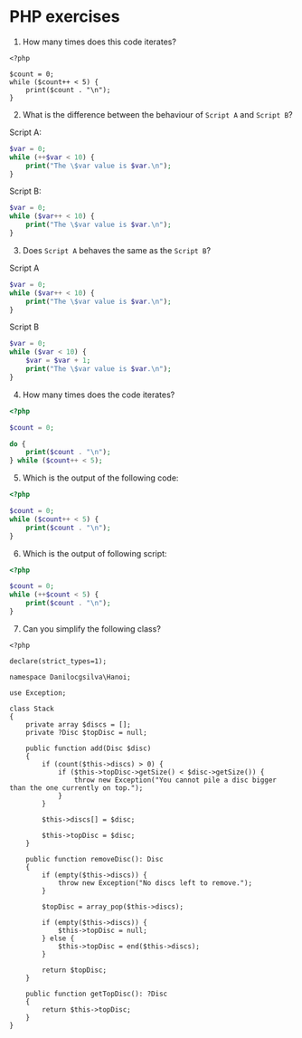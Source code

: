 # PHP exercises

1. How many times does this code iterates?
```
<?php

$count = 0;
while ($count++ < 5) {
	print($count . "\n");
}
```

2. What is the difference between the behaviour of `Script A` and `Script B`?

Script A:
```php
$var = 0;
while (++$var < 10) {
    print("The \$var value is $var.\n");
}
```

Script B:
```php
$var = 0;
while ($var++ < 10) {
    print("The \$var value is $var.\n");
}
```

3. Does `Script A` behaves the same as the `Script B`?

Script A
```php
$var = 0;
while ($var++ < 10) {
    print("The \$var value is $var.\n");
}
```

Script B
```php
$var = 0;
while ($var < 10) {
    $var = $var + 1;
    print("The \$var value is $var.\n");
}
```

4. How many times does the code iterates?
```php
<?php

$count = 0;

do { 
	print($count . "\n"); 
} while ($count++ < 5); 
```

5. Which is the output of the following code:
```php
<?php

$count = 0;
while ($count++ < 5) {
	print($count . "\n");
}
```

6. Which is the output of following script:
```php
<?php

$count = 0;
while (++$count < 5) {
	print($count . "\n");
}
```

7. Can you simplify the following class?
```
<?php

declare(strict_types=1);

namespace Danilocgsilva\Hanoi;

use Exception;

class Stack
{
    private array $discs = [];
    private ?Disc $topDisc = null;

    public function add(Disc $disc)
    {
        if (count($this->discs) > 0) {
            if ($this->topDisc->getSize() < $disc->getSize()) {
                throw new Exception("You cannot pile a disc bigger than the one currently on top.");
            }
        }

        $this->discs[] = $disc;
        
        $this->topDisc = $disc;
    }

    public function removeDisc(): Disc
    {
        if (empty($this->discs)) {
            throw new Exception("No discs left to remove.");
        }

        $topDisc = array_pop($this->discs);

        if (empty($this->discs)) {
            $this->topDisc = null;
        } else {
            $this->topDisc = end($this->discs);
        }

        return $topDisc;
    }

    public function getTopDisc(): ?Disc
    {
        return $this->topDisc;
    }
}
```
